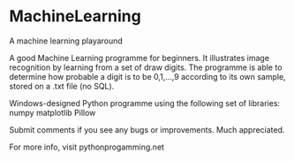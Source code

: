 # MachineLearning
A machine learning playaround

A good Machine Learning programme for beginners. It illustrates image recognition by learning from a set of draw digits. The programme is able to determine how probable a digit is to be 0,1,...,9 according to its own sample, stored on a .txt file (no SQL).

Windows-designed Python programme using the following set of libraries:
numpy
matplotlib
Pillow

Submit comments if you see any bugs or improvements. Much appreciated.

For more info, visit pythonprogamming.net
